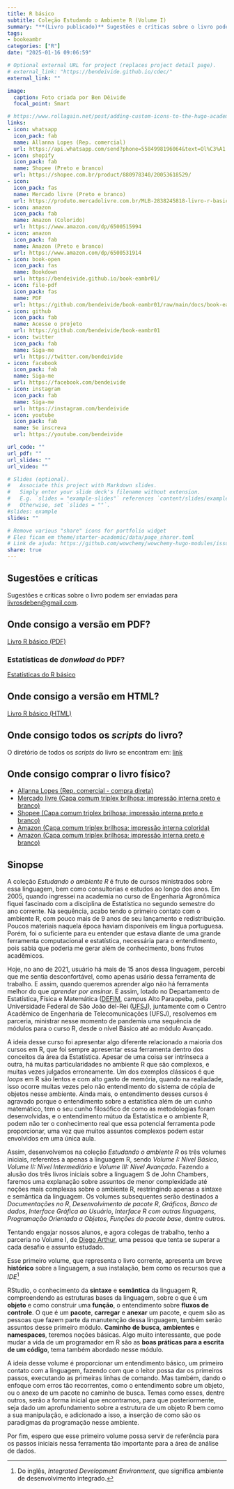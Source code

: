 ```yaml
---
title: R básico
subtitle: Coleção Estudando o Ambiente R (Volume I)
summary: "**(Livro publicado)** Sugestões e críticas sobre o livro podem ser enviadas para livrosdeben@gmail.com"
tags:
- bookeambr
categories: ["R"]
date: "2025-01-16 09:06:59"

# Optional external URL for project (replaces project detail page).
# external_link: "https://bendeivide.github.io/cdec/"
external_link: ""

image:
  caption: Foto criada por Ben Dêivide
  focal_point: Smart

# https://www.rollagain.net/post/adding-custom-icons-to-the-hugo-academic-theme/
links:
- icon: whatsapp
  icon_pack: fab
  name: Allanna Lopes (Rep. comercial)
  url: https://api.whatsapp.com/send?phone=5584998196064&text=Ol%C3%A1!%20Sou%20Allanna%20Lopes%2C%20representante%20comercial%20do%20Livro%20%22R%20b%C3%A1sico%22.%20Antes%20de%20enviar%20a%20mensagem%20para%20mais%20detalhes%2C%20eu%20consigo%20enviar%20o%20livro%20por%20R%24%20165%2C00%20para%20qualquer%20local%20do%20Brasil!
- icon: shopify
  icon_pack: fab
  name: Shopee (Preto e branco)
  url: https://shopee.com.br/product/880978340/20053618529/
- icon: 
  icon_pack: fas
  name: Mercado livre (Preto e branco)
  url: https://produto.mercadolivre.com.br/MLB-2838245818-livro-r-basico-capa-simples-colorido-e-impresso-interna-em-preto-e-branco-_JM
- icon: amazon
  icon_pack: fab
  name: Amazon (Colorido)
  url: https://www.amazon.com/dp/6500515994
- icon: amazon 
  icon_pack: fab
  name: Amazon (Preto e branco)
  url: https://www.amazon.com/dp/6500531914
- icon: book-open
  icon_pack: fas
  name: Bookdown
  url: https://bendeivide.github.io/book-eambr01/
- icon: file-pdf
  icon_pack: fas
  name: PDF
  url: https://github.com/bendeivide/book-eambr01/raw/main/docs/book-eambr01.pdf
- icon: github
  icon_pack: fab
  name: Acesse o projeto
  url: https://github.com/bendeivide/book-eambr01
- icon: twitter
  icon_pack: fab
  name: Siga-me
  url: https://twitter.com/bendeivide
- icon: facebook
  icon_pack: fab
  name: Siga-me
  url: https://facebook.com/bendeivide
- icon: instagram
  icon_pack: fab
  name: Siga-me
  url: https://instagram.com/bendeivide
- icon: youtube
  icon_pack: fab
  name: Se inscreva
  url: https://youtube.com/bendeivide

url_code: ""
url_pdf: ""
url_slides: ""
url_video: ""

# Slides (optional).
#   Associate this project with Markdown slides.
#   Simply enter your slide deck's filename without extension.
#   E.g. `slides = "example-slides"` references `content/slides/example-slides.md`.
#   Otherwise, set `slides = ""`.
#slides: example
slides: ""

# Remove various "share" icons for portfolio widget
# Eles ficam em theme/starter-academic/data/page_sharer.toml
# Link de ajuda: https://github.com/wowchemy/wowchemy-hugo-modules/issues/1611
share: true
---
```


## Sugestões e críticas

Sugestões e críticas sobre o livro podem ser enviadas para [livrosdeben@gmail.com](mailto:livrosdeben@gmail.com).

## Onde consigo a versão em PDF?

[Livro R básico (PDF)](https://github.com/bendeivide/book-eambr01/raw/main/docs/book-eambr01.pdf)

### Estatísticas de *donwload* do PDF?

[Estatísticas do R básico](http://dstats.net/show/https://github.com/bendeivide/book-eambr01/raw/main/docs/book-eambr01.pdf)

## Onde consigo a versão em HTML?

[Livro R básico (HTML)](https://bendeivide.github.io/book-eambr01/)

## Onde consigo todos os *scripts* do livro?

O diretório de todos os *scripts* do livro se encontram em: [link](https://github.com/bendeivide/book-eambr01/tree/main/scripts)

## Onde consigo comprar o livro físico?

- <i class="fab fa-whatsapp"></i> [Allanna Lopes (Rep. comercial - compra direta)](https://api.whatsapp.com/send?phone=5584998196064&text=Ol%C3%A1!%20Sou%20Allanna%20Lopes%2C%20representante%20comercial%20do%20Livro%20%22R%20b%C3%A1sico%22.%20Antes%20de%20enviar%20a%20mensagem%20para%20mais%20detalhes%2C%20eu%20consigo%20enviar%20o%20livro%20por%20R%24%20165%2C00%20para%20qualquer%20local%20do%20Brasil!)
- [Mercado livre (Capa comum triplex brilhosa; impressão interna preto e branco)](https://produto.mercadolivre.com.br/MLB-2838245818-livro-r-basico-capa-simples-colorido-e-impresso-interna-em-preto-e-branco-_JM)
- [Shopee (Capa comum triplex brilhosa; impressão interna preto e branco)](https://shopee.com.br/product/880978340/20053618529/)
- [Amazon (Capa comum triplex brilhosa; impressão interna colorida)](https://www.amazon.com/dp/6500515994)
- [Amazon (Capa comum triplex brilhosa; impressão interna preto e branco)](https://www.amazon.com/dp/6500531914) 

## Sinopse

A coleção *Estudando o ambiente R* é fruto de cursos ministrados sobre essa linguagem, bem como consultorias e estudos ao longo dos anos. Em 2005, quando ingressei na academia no curso de Engenharia Agronômica fiquei fascinado com a disciplina de Estatística no segundo semestre do ano corrente. Na sequência, acabo tendo o primeiro contato com o ambiente R, com pouco mais de 9 anos de seu lançamento e redistribuição. Poucos materiais naquela época haviam disponíveis em língua portuguesa. Porém, foi o suficiente para eu entender que estava diante de uma grande ferramenta computacional e estatística, necessária para o entendimento, pois sabia que poderia me gerar além de conhecimento, bons frutos acadêmicos.

Hoje, no ano de 2021, usuário há mais de 15 anos dessa linguagem, percebi que me sentia desconfortável, como apenas usário dessa ferramenta de trabalho. E assim, quando queremos aprender algo não há ferramenta melhor do que *aprender por ensinar*. E assim, lotado no Departamento de Estatística, Física e Matemática ([DEFIM](http://defim.ufsj.edu.br/), campus Alto Paraopeba, pela Universidade Federal de São João del-Rei ([UFSJ](https://www.ufsj.edu.br/)), juntamente com o Centro Acadêmico de Engenharia de Telecomunicações (UFSJ), resolvemos em parceria, ministrar nesse momento de pandemia uma sequência de módulos para o curso R, desde o nível Básico até ao módulo Avançado.

A ideia desse curso foi apresentar algo diferente relacionado a maioria dos cursos em R, que foi sempre apresentar essa ferramenta dentro dos conceitos da área da Estatística. Apesar de uma coisa ser intrínseca a outra, há muitas particularidades no ambiente R que são complexos, e muitas vezes julgados erroneamente. Um dos exemplos clássicos é que *loops* em R são lentos e com alto gasto de memória, quando na realiadade, isso ocorre muitas vezes pelo não entendimento do sistema de cópia de objetos nesse ambiente. Ainda mais, o entendimento desses cursos é agravado porque o entendimento sobre a estatística além de um cunho matemático, tem o seu cunho filosófico de como as metodologias foram desenvolvidas, e o entendimento mútuo da Estatística e o ambiente R, podem não ter o conhecimento real que essa potencial ferramenta pode proporcionar, uma vez que muitos assuntos complexos podem estar envolvidos em uma única aula.

Assim, desenvolvemos na coleção *Estudando o ambiente R* os três volumes iniciais, referentes a apenas a linguagem R, sendo *Volume I: Nível Básico*, *Volume II: Nível Intermediário* e *Volume III: Nível Avançado*. Fazendo a alusão dos três livros iniciais sobre a linguagem S de John Chambers, faremos uma explanação sobre assuntos de menor complexidade até noções mais complexas sobre o ambiente R, restringindo apenas a sintaxe e semântica da linguagem. Os volumes subsequentes serão destinados a *Documentações no R*, *Desenvolvimento de pacote R*, *Gráficos*, *Banco de dados*, *Interface Gráfica ao Usuário*, *Interface R com outras linguagens*, *Programação Orientada a Objetos*, *Funções do pacote base*, dentre outros.

Tentando engajar nossos alunos, e agora colegas de trabalho, tenho a parceria no Volume I, de [Diego Arthur](https://digoarthur.github.io/), uma pessoa que tenta se superar a cada desafio e assunto estudado.

Esse primeiro volume, que representa o livro corrente, apresenta um breve __histórico__ sobre a linguagem, a sua instalação, bem como os recursos que a *IDE*[^1]

[^1]: Do inglês, *Integrated Development Environment*, que significa ambiente de desenvolvimento integrado.

RStudio, o conhecimento da __sintaxe__ e __semântica__ da linguagem R, compreendendo as estruturas bases da linguagem, sobre o que é um __objeto__ e como construir uma __função__, o entendimento sobre __fluxos de controle__. O que é um __pacote__, __carregar__ e __anexar__ um pacote, e quem são as pessoas que fazem parte da manutenção dessa linguagem, também serão assuntos desse primeiro módulo. __Caminho de busca__, __ambientes__ e __namespaces__, teremos noções básicas. Algo muito interessante, que pode mudar a vida de um programador em R são as __boas práticas para a escrita de um código__, tema também abordado nesse módulo.

A ideia desse volume é proporcionar um entendimento básico, um primeiro contato com a linguagem, fazendo com que o leitor possa dar os primeiros passos, executando as primeiras linhas de comando. Mas também, dando o enfoque com erros tão recorrentes, como o entendimento sobre um objeto, ou o anexo de um pacote no caminho de busca. Temas como esses, dentre outros, serão a forma inicial que encontramos, para que posteriormente, seja dado um aprofundamento sobre a estrutura de um objeto R bem como a sua manipulação, e adicionado a isso, a inserção de como são os paradigmas da programação nesse ambiente. 

Por fim, espero que esse primeiro volume possa servir de referência para os passos iniciais nessa ferramenta tão importante para a área de análise de dados.
